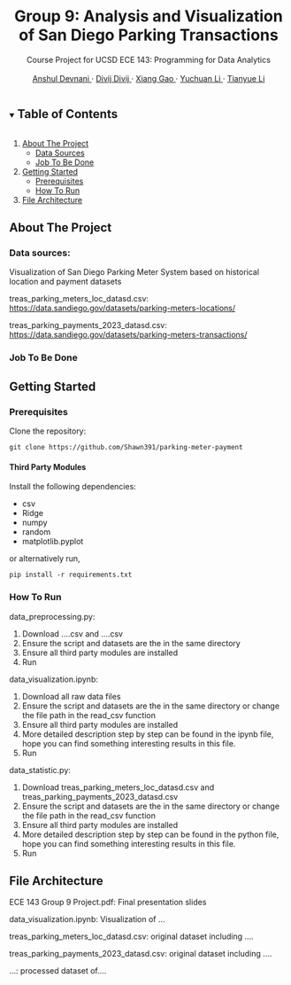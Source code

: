 <!------------------------------------------ TITLE BLOCK --------------------------------------------------------------->
<h1 align="center"> Group 9: Analysis and Visualization of San Diego Parking Transactions </h1>

<p align="center">
    Course Project for UCSD ECE 143: Programming for Data Analytics
    <br /> <br />
    <a href="https://github.com/anshuldevnani"> Anshul Devnani </a>
    ·
    <a href="https://github.com/kdivij"> Divij Divij </a>
    ·
    <a href="https://github.com/Shawn391"> Xiang Gao </a>
    ·
    <a href="https://github.com/nolanlyc"> Yuchuan Li </a>
    ·
    <a href="https://github.com/GreatSnoopyMe"> Tianyue Li </a>
</p>


<!------------------------------------------ TABLE OF CONTENTS ---------------------------------------------------------->
<details open="open">
  <summary><h2 style="display: inline-block"> Table of Contents </h2></summary>
  <ol>
    <li>
      <a href="#about-the-project"> About The Project </a>
      <ul>
        <li><a href="#data-sources"> Data Sources </a></li>
        <li><a href="#job-to-be-done"> Job To Be Done </a></li>
      </ul>
    </li>
    <li>
      <a href="#getting-started"> Getting Started </a>
      <ul>
        <li><a href="#prerequisites"> Prerequisites </a></li>
        <li><a href="#how-to-run"> How To Run </a></li>
      </ul>
    </li>
    <li><a href="#file-architecture"> File Architecture </a></li>
  </ol>
</details>

<!------------------------------------------ About The Project ---------------------------------------------------------->
## About The Project

### Data sources:
Visualization of San Diego Parking Meter System based on historical location and payment datasets

treas_parking_meters_loc_datasd.csv: 	https://data.sandiego.gov/datasets/parking-meters-locations/

treas_parking_payments_2023_datasd.csv: https://data.sandiego.gov/datasets/parking-meters-transactions/
### Job To Be Done



<!------------------------------------------ Getting Started ---------------------------------------------------------->
## Getting Started
### Prerequisites
Clone the repository:
```
git clone https://github.com/Shawn391/parking-meter-payment
```
#### Third Party Modules
Install the following dependencies:
* csv  
* Ridge  
* numpy   
* random  
* matplotlib.pyplot 

or alternatively run,
```
pip install -r requirements.txt
```
### How To Run

data_preprocessing.py:
1. Download ....csv and ....csv
2. Ensure the script and datasets are the in the same directory
3. Ensure all third party modules are installed
4. Run

data_visualization.ipynb:
1. Download all raw data files
2. Ensure the script and datasets are the in the same directory or change the file path in the read_csv function
3. Ensure all third party modules are installed
4. More detailed description step by step can be found in the ipynb file, hope you can find something interesting results in this file.
5. Run

data_statistic.py:
1. Download treas_parking_meters_loc_datasd.csv and treas_parking_payments_2023_datasd.csv
2. Ensure the script and datasets are the in the same directory or change the file path in the read_csv function
3. Ensure all third party modules are installed
4. More detailed description step by step can be found in the python file, hope you can find something interesting results in this file.
5. Run

<!------------------------------------------ File Architecture  ---------------------------------------------------------->
## File Architecture
ECE 143 Group 9 Project.pdf: Final presentation slides

data_visualization.ipynb: Visualization of ...

treas_parking_meters_loc_datasd.csv: original dataset including ....  

treas_parking_payments_2023_datasd.csv: original dataset including ....  

...: processed dataset of....
